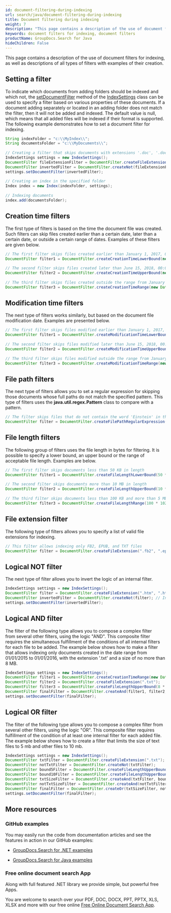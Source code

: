 ```yaml
---
id: document-filtering-during-indexing
url: search/java/document-filtering-during-indexing
title: Document filtering during indexing
weight: 7
description: "This page contains a description of the use of document filters for indexing, as well as descriptions of all types of filters with examples of their creation."
keywords: document filters for indexing, document filters
productName: GroupDocs.Search for Java
hideChildren: False
---
```

This page contains a description of the use of document filters for indexing, as well as descriptions of all types of filters with examples of their creation.

## Setting a filter

To indicate which documents from adding folders should be indexed and which not, the [setDocumentFilter](https://reference.groupdocs.com/search/java/com.groupdocs.search/IndexSettings#setDocumentFilter(com.groupdocs.search.DocumentFilter)) method of the [IndexSettings](https://reference.groupdocs.com/search/java/com.groupdocs.search/IndexSettings) class can be used to specify a filter based on various properties of these documents. If a document adding separately or located in an adding folder does not match the filter, then it will not be added and indexed. The default value is null, which means that all added files will be indexed if their format is supported. The following example demonstrates how to set a document filter for indexing.



```java
String indexFolder = "c:\\MyIndex\\";
String documentsFolder = "c:\\MyDocuments\\";
 
// Creating a filter that skips documents with extensions '.doc', '.docx', '.rtf'
IndexSettings settings = new IndexSettings();
DocumentFilter fileExtensionFilter = DocumentFilter.createFileExtension(".doc", ".docx", ".rtf"); // Creating file extension filter that allows only specified extensions
DocumentFilter invertedFilter = DocumentFilter.createNot(fileExtensionFilter); // Inverting file extension filter to allow all extensions except specified ones
settings.setDocumentFilter(invertedFilter);
 
// Creating an index in the specified folder
Index index = new Index(indexFolder, settings);
 
// Indexing documents
index.add(documentsFolder);
```

## Creation time filters

The first type of filters is based on the time the document file was created. Such filters can skip files created earlier than a certain date, later than a certain date, or outside a certain range of dates. Examples of these filters are given below.



```java
// The first filter skips files created earlier than January 1, 2017, 00:00:00 a.m.
DocumentFilter filter1 = DocumentFilter.createCreationTimeLowerBound(new Date(2017 - 1900, 1 - 1, 1));
 
// The second filter skips files created later than June 15, 2018, 00:00:00 a.m.
DocumentFilter filter2 = DocumentFilter.createCreationTimeUpperBound(new Date(2018 - 1900, 6 - 1, 15));
 
// The third filter skips files created outside the range from January 1, 2017, 00:00:00 a.m. to June 15, 2018, 00:00:00 a.m.
DocumentFilter filter3 = DocumentFilter.createCreationTimeRange(new Date(2017 - 1900, 1 - 1, 1), new Date(2018 - 1900, 6 - 1, 15));
```

## Modification time filters

The next type of filters works similarly, but based on the document file modification date. Examples are presented below.



```java
// The first filter skips files modified earlier than January 1, 2017, 00:00:00 a.m.
DocumentFilter filter1 = DocumentFilter.createModificationTimeLowerBound(new Date(2017 - 1900, 1 - 1, 1));
 
// The second filter skips files modified later than June 15, 2018, 00:00:00 a.m.
DocumentFilter filter2 = DocumentFilter.createModificationTimeUpperBound(new Date(2018 - 1900, 6 - 1, 15));
 
// The third filter skips files modified outside the range from January 1, 2017, 00:00:00 a.m. to June 15, 2018, 00:00:00 a.m.
DocumentFilter filter3 = DocumentFilter.createModificationTimeRange(new Date(2017 - 1900, 1 - 1, 1), new Date(2018 - 1900, 6 - 1, 15));
```

## File path filters

The next type of filters allows you to set a regular expression for skipping those documents whose full paths do not match the specified pattern. This type of filters uses the **java.util.regex.Pattern** class to compare with a pattern.



```java
// The filter skips files that do not contain the word 'Einstein' in their paths
DocumentFilter filter = DocumentFilter.createFilePathRegularExpression("Einstein", Pattern.CASE_INSENSITIVE);
```

## File length filters

The following group of filters uses the file length in bytes for filtering. It is possible to specify a lower bound, an upper bound or the range of acceptable file length. Examples are below.



```java
// The first filter skips documents less than 50 KB in length
DocumentFilter filter1 = DocumentFilter.createFileLengthLowerBound(50 * 1024);
 
// The second filter skips documents more than 10 MB in length
DocumentFilter filter2 = DocumentFilter.createFileLengthUpperBound(10 * 1024 * 1024);
 
// The third filter skips documents less than 100 KB and more than 5 MB in length
DocumentFilter filter3 = DocumentFilter.createFileLengthRange(100 * 1024, 5 * 1024 * 1024);
```

## File extension filter

The following type of filters allows you to specify a list of valid file extensions for indexing.



```java
// This filter allows indexing only FB2, EPUB, and TXT files
DocumentFilter filter = DocumentFilter.createFileExtension(".fb2", ".epub", ".txt");
```

## Logical NOT filter

The next type of filter allows you to invert the logic of an internal filter.



```java
IndexSettings settings = new IndexSettings();
DocumentFilter filter = DocumentFilter.createFileExtension(".htm", ".html");
DocumentFilter invertedFilter = DocumentFilter.createNot(filter); // Inverting file extension filter to allow all extensions except of HTM and HTML
settings.setDocumentFilter(invertedFilter);
```

## Logical AND filter

The filter of the following type allows you to compose a complex filter from several other filters, using the logic "AND". This composite filter requires the simultaneous fulfillment of the conditions of all internal filters for each file to be added. The example below shows how to make a filter that allows indexing only documents created in the date range from 01/01/2015 to 01/01/2016, with the extension '.txt' and a size of no more than 8 MB.



```java
IndexSettings settings = new IndexSettings();
DocumentFilter filter1 = DocumentFilter.createCreationTimeRange(new Date(2015 - 1900, 1 - 1, 1), new Date(2016 - 1900, 1 - 1, 1));
DocumentFilter filter2 = DocumentFilter.createFileExtension(".txt");
DocumentFilter filter3 = DocumentFilter.createFileLengthUpperBound(8 * 1024 * 1024);
DocumentFilter finalFilter = DocumentFilter.createAnd(filter1, filter2, filter3);
settings.setDocumentFilter(finalFilter);
```

## Logical OR filter

The filter of the following type allows you to compose a complex filter from several other filters, using the logic "OR". This composite filter requires fulfillment of the condition of at least one internal filter for each added file. The example below shows how to create a filter that limits the size of text files to 5 mb and other files to 10 mb.



```java
IndexSettings settings = new IndexSettings();
DocumentFilter txtFilter = DocumentFilter.createFileExtension(".txt");
DocumentFilter notTxtFilter = DocumentFilter.createNot(txtFilter);
DocumentFilter bound5Filter = DocumentFilter.createFileLengthUpperBound(5 * 1024 * 1024);
DocumentFilter bound10Filter = DocumentFilter.createFileLengthUpperBound(10 * 1024 * 1024);
DocumentFilter txtSizeFilter = DocumentFilter.createAnd(txtFilter, bound5Filter);
DocumentFilter notTxtSizeFilter = DocumentFilter.createAnd(notTxtFilter, bound10Filter);
DocumentFilter finalFilter = DocumentFilter.createOr(txtSizeFilter, notTxtSizeFilter);
settings.setDocumentFilter(finalFilter);
```

## More resources

### GitHub examples

You may easily run the code from documentation articles and see the features in action in our GitHub examples:

*   [GroupDocs.Search for .NET examples](https://github.com/groupdocs-search/GroupDocs.Search-for-.NET)
    
*   [GroupDocs.Search for Java examples](https://github.com/groupdocs-search/GroupDocs.Search-for-Java)
    

### Free online document search App

Along with full featured .NET library we provide simple, but powerful free Apps.

You are welcome to search over your PDF, DOC, DOCX, PPT, PPTX, XLS, XLSX and more with our free online [Free Online Document Search App](https://products.groupdocs.app/search).
